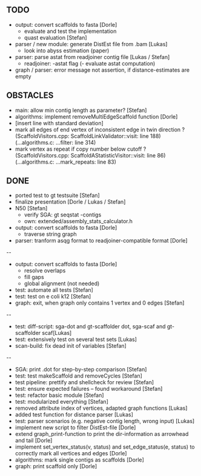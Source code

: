 ## TODO
- output: convert scaffolds to fasta [Dorle]
  - evaluate and test the implementation
  - quast evaluation [Stefan]
- parser / new module: generate DistEst file from .bam [Lukas]
  - look into abyss estimation (paper)
- parser: parse astat from readjoiner contig file [Lukas / Stefan]
  - readjoiner: -astat flag
  (- evaluate astat computation)
- graph / parser: error message not assertion, if distance-estimates are empty

## OBSTACLES
- main: allow min contig length as parameter? [Stefan]
- algorithms: implement removeMultiEdgeScaffold function [Dorle]
- [insert line with standard deviation]
- mark all edges of end vertex of inconsistent edge in twin direction ?
  (ScaffoldVisitors.cpp: ScaffoldLinkValidator::visit: line 188)
  (...algorithms.c: ...filter: line 314)
- mark vertex as repeat if copy number below cutoff ?
  (ScaffoldVisitors.cpp: ScaffoldAStatisticVisitor::visit: line 86)
  (...algorithms.c: ...mark_repeats: line 83)

## DONE
- ported test to gt testsuite [Stefan]
- finalize presentation [Dorle / Lukas / Stefan]
- N50 [Stefan]
  - verify SGA: gt seqstat -contigs <fasta>
  - own: extended/assembly_stats_calculator.h
- output: convert scaffolds to fasta [Dorle]
  - traverse string graph
- parser: tranform asqg format to readjoiner-compatible format [Dorle]

--
- output: convert scaffolds to fasta [Dorle]
  - resolve overlaps
  - fill gaps
  - global alignment (not needed)
- test: automate all tests [Stefan]
- test: test on e coli k12 [Stefan]
- graph: exit, when graph only contains 1 vertex and 0 edges [Stefan]

--
- test: diff-script: sga-dot and gt-scaffolder dot, sga-scaf and gt-scaffolder scaf[Lukas]
- test: extensively test on several test sets [Lukas]
- scan-build: fix dead init of variables [Stefan]

--
- SGA: print .dot for step-by-step comparison [Stefan]
- test: test makeScaffold and removeCycles [Stefan]
- test pipeline: prettify and shellcheck for review [Stefan]
- test: ensure expected failures – found workaround [Stefan]
- test: refactor basic module [Stefan]
- test: modularized everything [Stefan]
- removed attribute index of vertices, adapted graph functions [Lukas]
- added test function for distance parser [Lukas]
- test: parser scenarios (e.g. negative contig length, wrong input) [Lukas]
- implement new script to filter DistEst-file [Dorle]
- extend graph_print-function to print the dir-information as arrowhead and tail [Dorle]
- implement set_vertex_status(v, status) and set_edge_status(e, status)
   to correctly mark all vertices and edges [Dorle]
- algorithms: mark single contigs as scaffolds [Dorle]
- graph: print scaffold only [Dorle]
